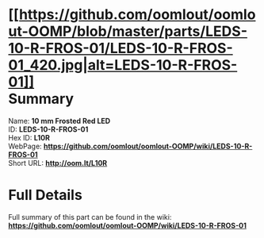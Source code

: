 
[[https://github.com/oomlout/oomlout-OOMP/blob/master/parts/LEDS-10-R-FROS-01/LEDS-10-R-FROS-01_420.jpg|alt=LEDS-10-R-FROS-01]]     
Summary
=================
  
Name: __10 mm Frosted Red LED__    
ID: __LEDS-10-R-FROS-01__   
Hex ID: __L10R__   
WebPage: __https://github.com/oomlout/oomlout-OOMP/wiki/LEDS-10-R-FROS-01__   
Short URL: __http://oom.lt/L10R__   

Full Details
==========================
Full summary of this part can be found in the wiki:   
__https://github.com/oomlout/oomlout-OOMP/wiki/LEDS-10-R-FROS-01__    

